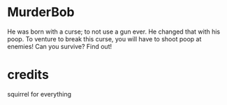 # MurderBob
He was born with a curse; to not use a gun ever. He changed that with his poop. To venture to break this curse, you will have to shoot poop at enemies! Can you survive? Find out!
# credits
squirrel for everything
